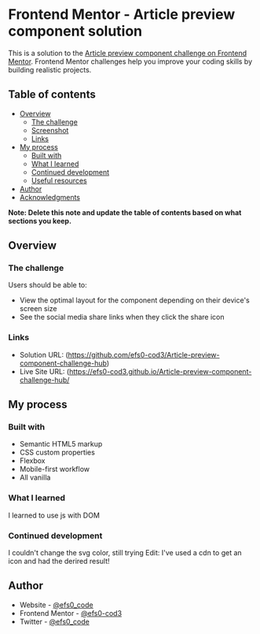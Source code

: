# Frontend Mentor - Article preview component solution

This is a solution to the [Article preview component challenge on Frontend Mentor](https://www.frontendmentor.io/challenges/article-preview-component-dYBN_pYFT). Frontend Mentor challenges help you improve your coding skills by building realistic projects. 

## Table of contents

- [Overview](#overview)
  - [The challenge](#the-challenge)
  - [Screenshot](#screenshot)
  - [Links](#links)
- [My process](#my-process)
  - [Built with](#built-with)
  - [What I learned](#what-i-learned)
  - [Continued development](#continued-development)
  - [Useful resources](#useful-resources)
- [Author](#author)
- [Acknowledgments](#acknowledgments)

**Note: Delete this note and update the table of contents based on what sections you keep.**

## Overview

### The challenge

Users should be able to:

- View the optimal layout for the component depending on their device's screen size
- See the social media share links when they click the share icon



### Links

- Solution URL: (https://github.com/efs0-cod3/Article-preview-component-challenge-hub)
- Live Site URL: (https://efs0-cod3.github.io/Article-preview-component-challenge-hub/

## My process

### Built with

- Semantic HTML5 markup
- CSS custom properties
- Flexbox
- Mobile-first workflow
- All vanilla

### What I learned

 I learned to use js with DOM

### Continued development

I couldn't change the svg color, still trying
Edit: I've used a cdn to get an icon and had the derired result!

## Author

- Website - [@efs0_code](https://github.com/efs0-cod3)
- Frontend Mentor - [@efs0-cod3](https://www.frontendmentor.io/profile/efs0-cod3)
- Twitter - [@efs0_code](https://www.twitter.com/efs0_code)


